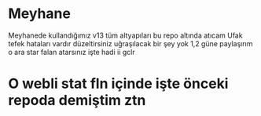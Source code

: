 # Meyhane
Meyhanede kullandığımız v13 tüm altyapıları bu repo altında atıcam
Ufak tefek hataları vardır düzeltirsiniz uğraşılacak bir şey yok 1,2 güne paylaşırım o ara star falan atarsınız işte hadi ii gclr
# O webli stat fln içinde işte önceki repoda demiştim ztn
